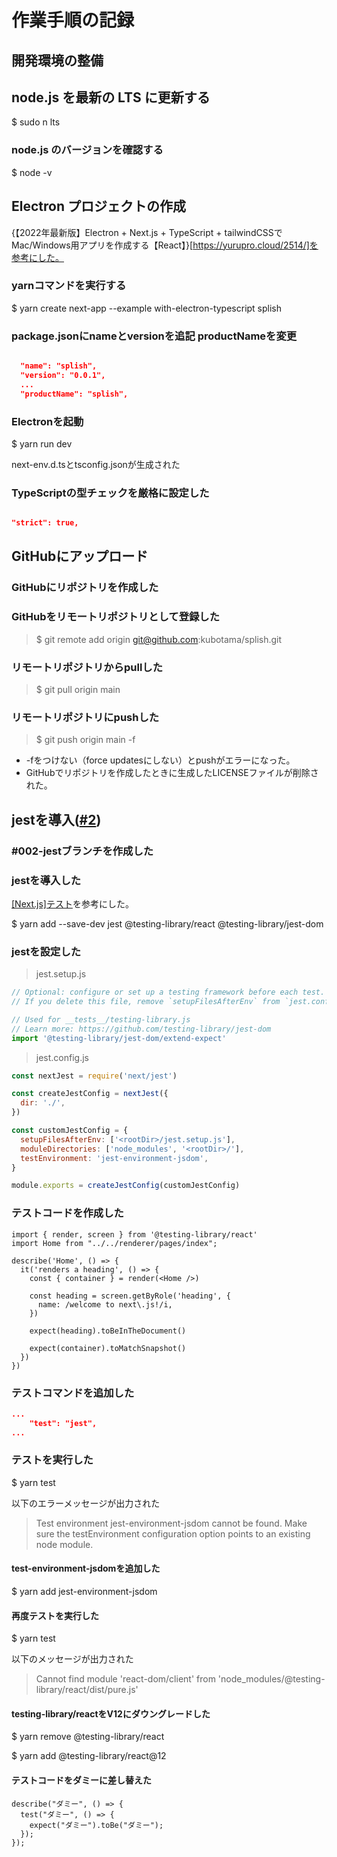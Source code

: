 # 作業手順の記録

## 開発環境の整備

## node.js を最新の LTS に更新する

$ sudo n lts

### node.js のバージョンを確認する

$ node -v

## Electron プロジェクトの作成

{【2022年最新版】Electron + Next.js + TypeScript + tailwindCSSでMac/Windows用アプリを作成する【React】}[https://yurupro.cloud/2514/]を参考にした。

### yarnコマンドを実行する

$ yarn create next-app --example with-electron-typescript splish

### package.jsonにnameとversionを追記 productNameを変更

```json

  "name": "splish",
  "version": "0.0.1",
  ...
  "productName": "splish",

```

### Electronを起動

$ yarn run dev

next-env.d.tsとtsconfig.jsonが生成された

### TypeScriptの型チェックを厳格に設定した

```tsconfig.json

"strict": true,

```

## GitHubにアップロード

### GitHubにリポジトリを作成した

### GitHubをリモートリポジトリとして登録した

> $ git remote add origin git@github.com:kubotama/splish.git

### リモートリポジトリからpullした

> $ git pull origin main

### リモートリポジトリにpushした

> $ git push origin main -f

- -fをつけない（force updatesにしない）とpushがエラーになった。
- GitHubでリポジトリを作成したときに生成したLICENSEファイルが削除された。

## jestを導入([#2](https://github.com/kubotama/splish/issues/2))

### \#002-jestブランチを作成した

### jestを導入した

[\[Next.js\]テスト](https://dev-yakuza.posstree.com/react/nextjs/test/)を参考にした。

$ yarn add --save-dev jest @testing-library/react @testing-library/jest-dom

### jestを設定した

> jest.setup.js

```jest.setup.js
// Optional: configure or set up a testing framework before each test.
// If you delete this file, remove `setupFilesAfterEnv` from `jest.config.js`

// Used for __tests__/testing-library.js
// Learn more: https://github.com/testing-library/jest-dom
import '@testing-library/jest-dom/extend-expect'
```

> jest.config.js

```jest.config.js
const nextJest = require('next/jest')

const createJestConfig = nextJest({
  dir: './',
})

const customJestConfig = {
  setupFilesAfterEnv: ['<rootDir>/jest.setup.js'],
  moduleDirectories: ['node_modules', '<rootDir>/'],
  testEnvironment: 'jest-environment-jsdom',
}

module.exports = createJestConfig(customJestConfig)
```

### テストコードを作成した

```tests/index/index.test.tsx
import { render, screen } from '@testing-library/react'
import Home from "../../renderer/pages/index";

describe('Home', () => {
  it('renders a heading', () => {
    const { container } = render(<Home />)

    const heading = screen.getByRole('heading', {
      name: /welcome to next\.js!/i,
    })

    expect(heading).toBeInTheDocument()

    expect(container).toMatchSnapshot()
  })
})
```

### テストコマンドを追加した

```package.json
...
    "test": "jest",
...
```

### テストを実行した

$ yarn test

以下のエラーメッセージが出力された

> Test environment jest-environment-jsdom cannot be found. Make sure the testEnvironment configuration option points to an existing node module.

#### test-environment-jsdomを追加した

$ yarn add jest-environment-jsdom

#### 再度テストを実行した

$ yarn test

以下のメッセージが出力された

> Cannot find module 'react-dom/client' from 'node_modules/@testing-library/react/dist/pure.js'

#### testing-library/reactをV12にダウングレードした

$ yarn remove @testing-library/react

$ yarn add @testing-library/react@12

#### テストコードをダミーに差し替えた

```tests/index/index.test.tsx
describe("ダミー", () => {
  test("ダミー", () => {
    expect("ダミー").toBe("ダミー");
  });
});
```
